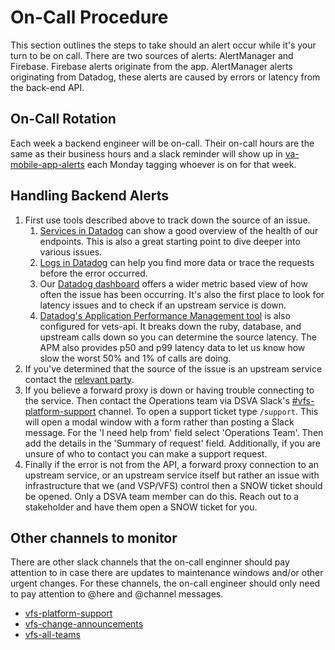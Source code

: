 # On-Call Procedure

This section outlines the steps to take should an alert occur while it's your turn to be on call. There are two sources of alerts: AlertManager and Firebase. Firebase alerts originate from the app. AlertManager alerts originating from Datadog, these alerts are caused by errors or latency from the back-end API.

## On-Call Rotation
Each week a backend engineer will be on-call. Their on-call hours are the same as their business hours and a slack reminder will show up in [va-mobile-app-alerts](https://dsva.slack.com/archives/C021WCL114J) each Monday tagging whoever is on for that week.

## Handling Backend Alerts

1. First use tools described above to track down the source of an issue.
   1. [Services in Datadog](https://vagov.ddog-gov.com/apm/services/mobile-app/operations/rack.request/resources?dependencyMap=qson%3A%28data%3A%28telemetrySelection%3Aall_sources%29%2Cversion%3A%210%29&env=eks-prod&fromUser=false&groupMapByOperation=null&panels=qson%3A%28data%3A%28%29%2Cversion%3A%210%29&resources=qson%3A%28data%3A%28visible%3A%21t%2Chits%3A%28selected%3Atotal%29%2Cerrors%3A%28selected%3Atotal%29%2Clatency%3A%28selected%3Ap95%29%2CtopN%3A%215%29%2Cversion%3A%211%29&s3BucketDetails=qson%3A%28data%3A%28%29%2Cversion%3A%210%29&summary=qson%3A%28data%3A%28visible%3A%21t%2Cerrors%3A%28selected%3Acount%29%2Chits%3A%28selected%3Acount%29%2Clatency%3A%28selected%3Alatency%2Cslot%3A%28agg%3A95%29%2Cdistribution%3A%28isLogScale%3A%21f%29%2CshowTraceOutliers%3A%21t%29%2Csublayer%3A%28slot%3A%28layers%3Aservice%29%2Cselected%3Apercentage%29%29%2Cversion%3A%211%29&view=spans&start=1715100779219&end=1715104379219&paused=false) can show a good overview of the health of our endpoints. This is also a great starting point to dive deeper into various issues.
    2. [Logs in Datadog](https://vagov.ddog-gov.com/logs) can help you find more data or trace the requests before the error occurred.
    3. Our [Datadog dashboard](https://vagov.ddog-gov.com/apm/services/mobile-app/operations/rack.request/resources?env=eks-prod&panels=qson%3A%28data%3A%28%29%2Cversion%3A%210%29&resources=qson%3A%28data%3A%28visible%3A%21t%2Chits%3A%28selected%3Atotal%29%2Cerrors%3A%28selected%3Atotal%29%2Clatency%3A%28selected%3Ap95%29%2CtopN%3A%215%29%2Cversion%3A%211%29&sort=error-rate%2Cdesc&summary=qson%3A%28data%3A%21f%2Cversion%3A%211%29&view=spans&start=1701356709938&end=1701360309938&paused=false) offers a wider metric based view of how often the issue has been occurring. It's also the first place to look for latency issues and to check if an upstream service is down.
    4. [Datadog's Application Performance Management tool](https://vagov.ddog-gov.com/apm/services/vets-api/operations/rack.request/resources?env=production) is also configured for vets-api. It breaks down the ruby, database, and upstream calls down so you can determine the source latency. The APM also provides p50 and p99 latency data to let us know how slow the worst 50% and 1% of calls are doing.
2. If you've determined that the source of the issue is an upstream service contact the [relevant party](../Architecture/Services.md#service_contacts).
3. If you believe a forward proxy is down or having trouble connecting to the service. Then contact the Operations team via DSVA Slack's [#vfs-platform-support](https://dsva.slack.com/archives/CBU0KDSB1) channel. To open a support ticket type `/support`. This will open a modal window with a form rather than posting a Slack message. For the 'I need help from' field select 'Operations Team'. Then add the details in the 'Summary of request' field. Additionally, if you are unsure of who to contact you can make a support request. 
4. Finally if the error is not from the API, a forward proxy connection to an upstream service, or an upstream service itself but rather an issue with infrastructure that we (and VSP/VFS) control then a SNOW ticket should be opened. Only a DSVA team member can do this. Reach out to a stakeholder and have them open a SNOW ticket for you.


## Other channels to monitor
There are other slack channels that the on-call enginner should pay attention to in case there are updates to maintenance windows and/or other urgent changes. For these channels, the on-call engineer should only need to pay attention to @here and @channel messages.
- [vfs-platform-support](https://dsva.slack.com/archives/CBU0KDSB1)
- [vfs-change-announcements](https://dsva.slack.com/archives/C03R5SBELQM)
- [vfs-all-teams](https://dsva.slack.com/archives/CE4304QPK)